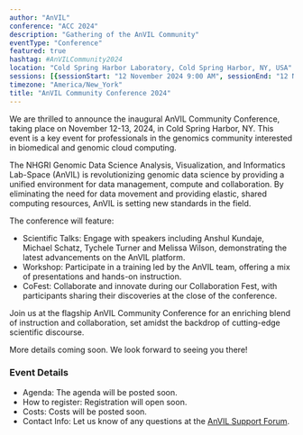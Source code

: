 ```yaml
---
author: "AnVIL"
conference: "ACC 2024"
description: "Gathering of the AnVIL Community"
eventType: "Conference"
featured: true
hashtag: #AnVILCommunity2024
location: "Cold Spring Harbor Laboratory, Cold Spring Harbor, NY, USA"
sessions: [{sessionStart: "12 November 2024 9:00 AM", sessionEnd: "12 November 2024 5:00 PM"}, {sessionStart: "13 November 2024 9:00 AM", sessionEnd: "13 November 2024 5:00 PM"}]
timezone: "America/New_York"
title: "AnVIL Community Conference 2024"
---
```


<event-hero></event-hero>

We are thrilled to announce the inaugural AnVIL Community Conference, taking place on November 12-13, 2024, in Cold Spring Harbor, NY. This event is a key event for professionals in the genomics community interested in biomedical and genomic cloud computing.

The NHGRI Genomic Data Science Analysis, Visualization, and Informatics Lab-Space (AnVIL) is revolutionizing genomic data science by providing a unified environment for data management, compute and collaboration. By eliminating the need for data movement and providing elastic, shared computing resources, AnVIL is setting new standards in the field.

The conference will feature:

- Scientific Talks: Engage with speakers including Anshul Kundaje, Michael Schatz, Tychele Turner and Melissa Wilson, demonstrating the latest advancements on the AnVIL platform.
- Workshop: Participate in a training led by the AnVIL team, offering a mix of presentations and hands-on instruction.
- CoFest: Collaborate and innovate during our Collaboration Fest, with participants sharing their discoveries at the close of the conference.

Join us at the flagship AnVIL Community Conference for an enriching blend of instruction and collaboration, set amidst the backdrop of cutting-edge scientific discourse.

More details coming soon. We look forward to seeing you there!

### Event Details

- Agenda: The agenda will be posted soon.
- How to register: Registration will open soon.
- Costs: Costs will be posted soon.
- Contact Info: Let us know of any questions at the [AnVIL Support Forum](https://help.anvilproject.org/).
